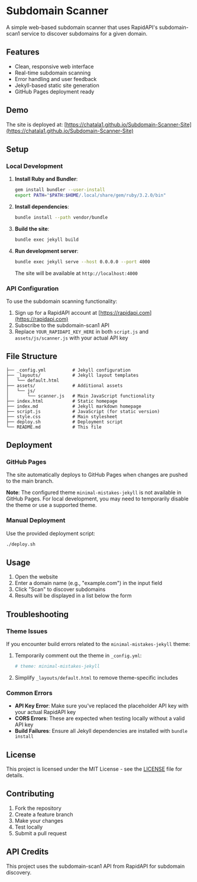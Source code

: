 # Subdomain Scanner

A simple web-based subdomain scanner that uses RapidAPI's subdomain-scan1 service to discover subdomains for a given domain.

## Features

- Clean, responsive web interface
- Real-time subdomain scanning
- Error handling and user feedback
- Jekyll-based static site generation
- GitHub Pages deployment ready

## Demo

The site is deployed at: [https://chatala1.github.io/Subdomain-Scanner-Site](https://chatala1.github.io/Subdomain-Scanner-Site)

## Setup

### Local Development

1. **Install Ruby and Bundler**:
   ```bash
   gem install bundler --user-install
   export PATH="$PATH:$HOME/.local/share/gem/ruby/3.2.0/bin"
   ```

2. **Install dependencies**:
   ```bash
   bundle install --path vendor/bundle
   ```

3. **Build the site**:
   ```bash
   bundle exec jekyll build
   ```

4. **Run development server**:
   ```bash
   bundle exec jekyll serve --host 0.0.0.0 --port 4000
   ```

   The site will be available at `http://localhost:4000`

### API Configuration

To use the subdomain scanning functionality:

1. Sign up for a RapidAPI account at [https://rapidapi.com](https://rapidapi.com)
2. Subscribe to the subdomain-scan1 API
3. Replace `YOUR_RAPIDAPI_KEY_HERE` in both `script.js` and `assets/js/scanner.js` with your actual API key

## File Structure

```
├── _config.yml          # Jekyll configuration
├── _layouts/            # Jekyll layout templates
│   └── default.html
├── assets/              # Additional assets
│   └── js/
│       └── scanner.js   # Main JavaScript functionality
├── index.html           # Static homepage
├── index.md             # Jekyll markdown homepage
├── script.js            # JavaScript (for static version)
├── style.css            # Main stylesheet
├── deploy.sh            # Deployment script
└── README.md            # This file
```

## Deployment

### GitHub Pages

The site automatically deploys to GitHub Pages when changes are pushed to the main branch.

**Note**: The configured theme `minimal-mistakes-jekyll` is not available in GitHub Pages. For local development, you may need to temporarily disable the theme or use a supported theme.

### Manual Deployment

Use the provided deployment script:

```bash
./deploy.sh
```

## Usage

1. Open the website
2. Enter a domain name (e.g., "example.com") in the input field
3. Click "Scan" to discover subdomains
4. Results will be displayed in a list below the form

## Troubleshooting

### Theme Issues

If you encounter build errors related to the `minimal-mistakes-jekyll` theme:

1. Temporarily comment out the theme in `_config.yml`:
   ```yaml
   # theme: minimal-mistakes-jekyll
   ```

2. Simplify `_layouts/default.html` to remove theme-specific includes

### Common Errors

- **API Key Error**: Make sure you've replaced the placeholder API key with your actual RapidAPI key
- **CORS Errors**: These are expected when testing locally without a valid API key
- **Build Failures**: Ensure all Jekyll dependencies are installed with `bundle install`

## License

This project is licensed under the MIT License - see the [LICENSE](LICENSE) file for details.

## Contributing

1. Fork the repository
2. Create a feature branch
3. Make your changes
4. Test locally
5. Submit a pull request

## API Credits

This project uses the subdomain-scan1 API from RapidAPI for subdomain discovery.

